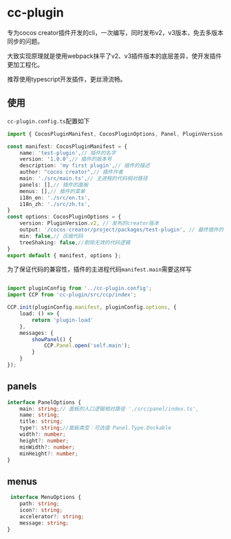 # cc-plugin

专为cocos creator插件开发的cli，一次编写，同时发布v2，v3版本，免去多版本同步的问题。

大致实现原理就是使用webpack抹平了v2、v3插件版本的底层差异，使开发插件更加工程化。

推荐使用typescript开发插件，更丝滑流畅。

## 使用

`cc-plugin.config.ts`配置如下

```typescript
import { CocosPluginManifest, CocosPluginOptions, Panel, PluginVersion } from 'cc-plugin/src/declare';

const manifest: CocosPluginManifest = {
    name: 'test-plugin',// 插件的名字
    version: '1.0.0',// 插件的版本号
    description: 'my first plugin',// 插件的描述
    author: "cocos creator",// 插件作者
    main: './src/main.ts',// 主进程的代码相对路径
    panels: [],// 插件的面板
    menus: [],// 插件的菜单
    i18n_en: './src/en.ts',
    i18n_zh: './src/zh.ts',
}
const options: CocosPluginOptions = {
    version: PluginVersion.v2, // 发布的creator版本
    output: '/cocos-creator/project/packages/test-plugin', // 最终插件的输出目录，必须是绝对路径
    min: false,// 压缩代码
    treeShaking: false,//剔除无效的代码逻辑
}
export default { manifest, options };

```

为了保证代码的兼容性，插件的主进程代码`manifest.main`需要这样写

```typescript

import pluginConfig from '../cc-plugin.config';
import CCP from 'cc-plugin/src/ccp/index';

CCP.init(pluginConfig.manifest, pluginConfig.options, {
    load: () => {
        return 'plugin-load'
    },
    messages: {
        showPanel() {
            CCP.Panel.open('self.main');
        }
    }
});

```

## panels

```typescript
interface PanelOptions {
    main: string;// 面板的入口逻辑相对路径 './src/panel/index.ts',
    name: string;
    title: string;
    type?: string;//面板类型：可选值 Panel.Type.Dockable
    width?: number;
    height?: number;
    minWidth?: number;
    minHeight?: number;
}
```

## menus

```typescript
 interface MenuOptions {
    path: string;
    icon?: string;
    accelerator?: string;
    message: string;
}

```
